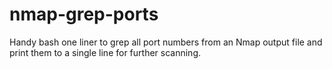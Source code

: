 # nmap-grep-ports
Handy bash one liner to grep all port numbers from an Nmap output file and print them to a single line for further scanning.
